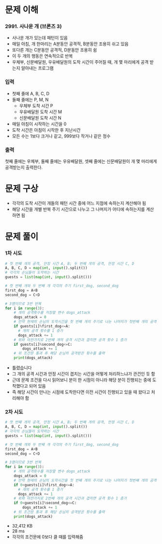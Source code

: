 # 문제 이해
### 2991. 사나운 개 (브론즈 3)
* 사나운 개가 있는데 패턴이 있음
* 매일 아침, 개 한마리는 A분동안 공격적, B분동안 조용히 쉬고 있음
* 또다른 개는 C분동안 공격적, D분동안 조용히 쉼
* 이 두 개의 행동은 연속적으로 반복
* 우체부, 신문배달원, 우유배달원의 도착 시간이 주어질 때, 개 몇 마리에게 공격 받는지 알아내는 프로그램
### 입력
* 첫째 줄에 A, B, C, D
* 둘째 줄에는 P, M, N
  * 우체부 도착 시간 P
  * 우유배달원 도착 시간 M
  * 신문배달원 도착 시간 N
* 매일 아침이 시작하는 시간을 0
* 도착 시간은 아침이 시작한 후 지난시간
* 모든 수는 1보다 크거나 같고, 999보다 작거나 같은 정수
### 출력
첫째 줄에는 우체부, 둘째 줄에는 우유배달원, 셋째 줄에는 신문배달원이 개 몇 마리에게 공격받는지 출력한다.
# 문제 구상
* 각각의 도착 시간이 개들의 패턴 시간 중에 어느 지점에 속하는지 계산해야 됨
* 해당 시간을 개별 반복 주기 시간으로 나누고 그 나머지가 어디에 속하는지를 계산하면 됨
# 문제 풀이
### 1차 시도
```python
# 첫 번째 개의 공격, 안정 시간 A, B; 두 번째 개의 공격, 안정 시간 C, D
A, B, C, D = map(int, input().split())
# 각각의 손님들이 도착하는 시간
guests = list(map(int, input().split()))

# 첫 번째 개와 두 번째 개 각각의 주기 first_dog, second_dog
first_dog = A+B
second_dog = C+D

# 3명이므로 3번 반복
for i in range(3):
    # 개의 공격횟수를 저장할 변수 dogs_attack
    dogs_attack = 0
    # 만약 현재의 손님의 도착시간을 첫 번째 개의 주기로 나눈 나머지가 첫번째 개의 공격 시간에 포함되어 있다면
    if guests[i]%first_dog<=A:
      # 개의 공격 횟수를 1 증가  
      dogs_attack += 1
    # 위와 마찬가지로 2번째 개의 공격 시간과 겹치면 공격 횟수 1 증가
    if guests[i]%second_dog<=C:
        dogs_attack += 1
    # 위 조건문 통과 후 해당 손님의 공격받은 횟수를 출력
    print(dogs_attack)
```
* 틀렸습니다
* 그 개의 공격 시간과 안정 시간이 겹치는 시간을 어떻게 처리하느냐가 관건인 듯 함
* 근데 문제 조건을 다시 읽어보니 분이 한 시점이 아니라 해당 분이 진행되는 중에 도착했다고 되어 있음
* 즉 해당 시간이 만나는 시점에 도착한다면 이전 시간이 진행되고 있을 때 왔다고 처리해야 함
### 2차 시도
```python
# 첫 번째 개의 공격, 안정 시간 A, B; 두 번째 개의 공격, 안정 시간 C, D
A, B, C, D = map(int, input().split())
# 각각의 손님들이 도착하는 시간
guests = list(map(int, input().split()))

# 첫 번째 개와 두 번째 개 각각의 주기 first_dog, second_dog
first_dog = A+B
second_dog = C+D

# 3명이므로 3번 반복
for i in range(3):
    # 개의 공격횟수를 저장할 변수 dogs_attack
    dogs_attack = 0
    # 만약 현재의 손님의 도착시간을 첫 번째 개의 주기로 나눈 나머지가 첫번째 개의 공격 시간에 포함되어 있다면
    if 0<guests[i]%first_dog<=A:
      # 개의 공격 횟수를 1 증가  
      dogs_attack += 1
    # 위와 마찬가지로 2번째 개의 공격 시간과 겹치면 공격 횟수 1 증가
    if 0<guests[i]%second_dog<=C:
        dogs_attack += 1
    # 위 조건문 통과 후 해당 손님의 공격받은 횟수를 출력
    print(dogs_attack)
```
* 32,412 KB
* 28 ms
* 각각의 조건문에 0보다 클 때를 입력해줌